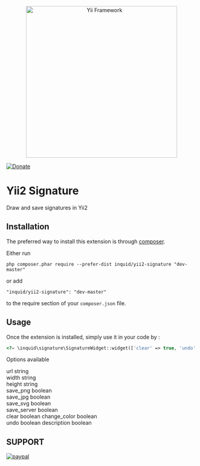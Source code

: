 <p align="center">
    <a href="http://www.yiiframework.com/" target="_blank">
        <img src="http://static.yiiframework.com/files/logo/yii.png" width="400" alt="Yii Framework" />
    </a>
</p>

[![Donate](https://img.shields.io/badge/Donate-PayPal-green.svg)](https://www.paypal.com/cgi-bin/webscr?cmd=_donations&business=contact@inquid.co&item_name=Yii2+extensions+support&item_number=22+Campaign&amount=5%2e00&currency_code=USD)

Yii2 Signature
==============
Draw and save signatures in Yii2

Installation
------------

The preferred way to install this extension is through [composer](http://getcomposer.org/download/).

Either run

```
php composer.phar require --prefer-dist inquid/yii2-signature "dev-master"
```

or add

```
"inquid/yii2-signature": "dev-master"
```

to the require section of your `composer.json` file.


Usage
-----

Once the extension is installed, simply use it in your code by  :

```php
<?= \inquid\signature\SignatureWidget::widget(['clear' => true, 'undo' => true, 'change_color' => true, 'url' => 'google.com', 'save_server' => true]) ?>
```

Options available
 
url string  
width string  
height string  
save_png boolean  
save_jpg boolean   
save_svg boolean  
save_server boolean  
clear boolean 
change_color boolean  
undo boolean 
description boolean  

SUPPORT
-----
[![paypal](https://www.paypalobjects.com/en_US/i/btn/btn_donateCC_LG.gif)](https://www.paypal.com/cgi-bin/webscr?cmd=_donations&business=contact@inquid.co&item_name=Yii2+extensions+support&item_number=22+Campaign&amount=5%2e00&currency_code=USD)

